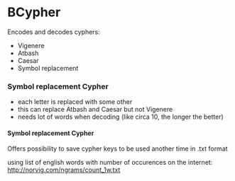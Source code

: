 # BCypher
Encodes and decodes cyphers:
   * Vigenere
   * Atbash
   * Caesar
   * Symbol replacement

### Symbol replacement Cypher
  * each letter is replaced with some other
  * this can replace Atbash and Caesar but not Vigenere
  * needs lot of words when decoding (like circa 10, the longer the better)
#### Symbol replacement Cypher 

Offers possibility to save cypher keys to be used another time in .txt format


using list of english words with number of occurences on the internet: http://norvig.com/ngrams/count_1w.txt
